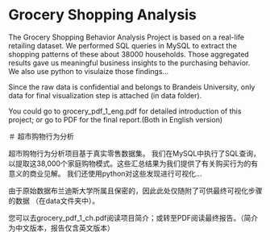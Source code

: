 # Grocery Shopping Analysis

The Grocery Shopping Behavior Analysis Project is based on a real-life retailing dataset.
We performed SQL queries in MySQL to extract the shopping patterns of these about 38000 households. Those aggregated results gave us meaningful business insights to the purchasing behavior.
We also use python to visulaize those findings...

Since the raw data is confidential and belongs to Brandeis University, only data for final visualization step is attached (in data folder). 

You could go to grocery_pdf_1_eng.pdf for detailed introduction of this project; or go to PDF for the final report.(Both in English version)


＃ 超市购物行为分析

超市购物行为分析项目基于真实零售数据集。
我们在MySQL中执行了SQL查询，以提取这38,000个家庭购物模式。这些汇总结果为我们提供了有关购买行为的有意义的商业见解。
我们还使用python对这些发现进行可视化...

由于原始数据布兰迪斯大学所属且保密的，因此此处仅随附了可供最终可视化步骤的数据 （在data文件夹中）。

您可以去grocery_pdf_1_ch.pdf阅读项目简介；或转至PDF阅读最终报告。（简介为中文版本，报告仅含英文版本）
